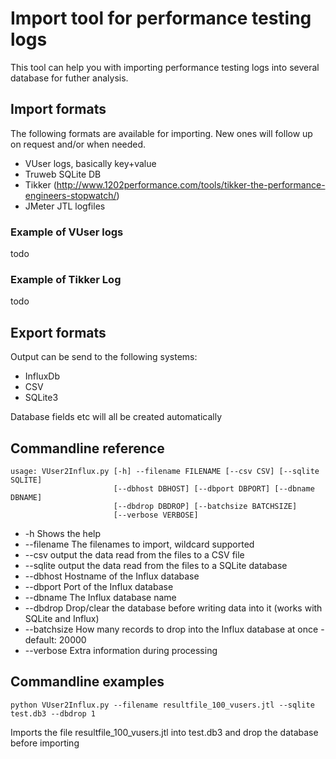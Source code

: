 # Import tool for performance testing logs
This tool can help you with importing performance testing logs into several database for futher analysis.

## Import formats
The following formats are available for importing. New ones will follow up on request and/or when needed.

- VUser logs, basically key+value 
- Truweb SQLite DB
- Tikker (http://www.1202performance.com/tools/tikker-the-performance-engineers-stopwatch/)
- JMeter JTL logfiles

### Example of VUser logs
todo

### Example of Tikker Log
todo
    
## Export formats
Output can be send to the following systems:

- InfluxDb
- CSV
- SQLite3

Database fields etc will all be created automatically



## Commandline reference
```
usage: VUser2Influx.py [-h] --filename FILENAME [--csv CSV] [--sqlite SQLITE]
                       [--dbhost DBHOST] [--dbport DBPORT] [--dbname DBNAME]
                       [--dbdrop DBDROP] [--batchsize BATCHSIZE]
                       [--verbose VERBOSE]
```
                       
- -h Shows the help
- --filename The filenames to import, wildcard supported
- --csv output the data read from the files to a CSV file
- --sqlite output the data read from the files to a SQLite database
- --dbhost Hostname of the Influx database
- --dbport Port of the Influx database
- --dbname The Influx database name
- --dbdrop Drop/clear the database before writing data into it (works with SQLite and Influx)
- --batchsize How many records to drop into the Influx database at once - default: 20000
- --verbose Extra information during processing

## Commandline examples
```
python VUser2Influx.py --filename resultfile_100_vusers.jtl --sqlite test.db3 --dbdrop 1
```

Imports the file resultfile_100_vusers.jtl into test.db3 and drop the database before importing

